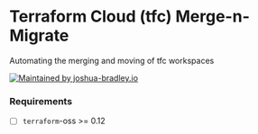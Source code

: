 # Terraform Cloud (tfc) Merge-n-Migrate
Automating the merging and moving of tfc workspaces

[![Maintained by joshua-bradley.io](https://img.shields.io/static/v1?style=flat-square&logo=terraform&label=maintained%20by&message=joshua-bradley.io&color=blueviolet)](https://github.com/joshua-bradley)

### **Requirements**

- [ ] `terraform`-oss >= 0.12